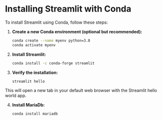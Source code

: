 # Installing Streamlit with Conda

To install Streamlit using Conda, follow these steps:

1. **Create a new Conda environment (optional but recommended):**
    ```sh
    conda create --name myenv python=3.8
    conda activate myenv
    ```

2. **Install Streamlit:**
    ```sh
    conda install -c conda-forge streamlit
    ```

3. **Verify the installation:**
    ```sh
    streamlit hello
    ```

This will open a new tab in your default web browser with the Streamlit hello world app.

4. **Install MariaDb:**
    ```sh
    conda install mariadb
    ```

